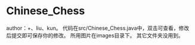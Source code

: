 # Chinese_Chess
author：+、liu、kun。
代码在src/Chinese_Chess.java中，双击可查看，修改后提交即可保存你的修改。
所用图片在images目录下。
其它文件夹没用到。
